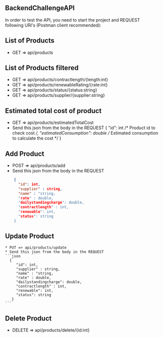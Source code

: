 ## BackendChallengeAPI
In order to test the API, you need to start the project and REQUEST following URI's (Postman client recommended):

## List of Products
  * GET => api/products
  
## List of Products filtered
  * GET => api/products/contractlength/{length:int}
  * GET => api/products/renewableRating/{rate:int}
  * GET => api/products/status/{status:string}
  * GET => api/products/supplier/{supplier:string}

## Estimated total cost of product
  * GET => api/products/estimatedTotalCost 
  * Send this json from the body in the REQUEST 
      { 
        "id": int /* Product id to check cost */, 
        "estimatedConsumption": double /* Estimated consumption to calculate the cost */
      }
      
## Add Product
  * POST => api/products/add
  * Send this json from the body in the REQUEST
  ```json
      {
        "id": int,
        "supplier" : string,
        "name" : "string,
        "rate" : double,
        "dailystandingcharge": double,
        "contractlength" : int,
        "renewable": int,
        "status": string
      }
   ```
    
## Update Product
    * PUT => api/products/update
    * Send this json from the body in the REQUEST
    ```json
      {
         "id": int,
         "supplier" : string,
         "name" : "string,
         "rate" : double,
         "dailystandingcharge": double,
         "contractlength" : int,
         "renewable": int,
         "status": string
       }
    ```  
## Delete Product
  * DELETE => api/products/delete/{id:int}
